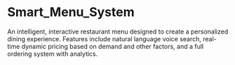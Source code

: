 # Smart_Menu_System
An intelligent, interactive restaurant menu designed to create a personalized dining experience. Features include natural language voice search, real-time dynamic pricing based on demand and other factors, and a full ordering system with analytics.
